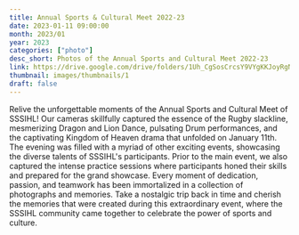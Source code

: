 ```yaml
---
title: Annual Sports & Cultural Meet 2022-23 
date: 2023-01-11 09:00:00
month: 2023/01
year: 2023
categories: ["photo"]
desc_short: Photos of the Annual Sports and Cultural Meet 2022-23
link: https://drive.google.com/drive/folders/1Uh_CgSosCrcsY9VYgKKJoyRgN3Klqqyr?usp=drive_link
thumbnail: images/thumbnails/1
draft: false
---
```


 Relive the unforgettable moments of the Annual Sports and Cultural Meet of SSSIHL! Our cameras skillfully captured the essence of the Rugby slackline, mesmerizing Dragon and Lion Dance, pulsating Drum performances, and the captivating Kingdom of Heaven drama that unfolded on January 11th. The evening was filled with a myriad of other exciting events, showcasing the diverse talents of SSSIHL's participants. Prior to the main event, we also captured the intense practice sessions where participants honed their skills and prepared for the grand showcase. Every moment of dedication, passion, and teamwork has been immortalized in a collection of photographs and memories. Take a nostalgic trip back in time and cherish the memories that were created during this extraordinary event, where the SSSIHL community came together to celebrate the power of sports and culture.
